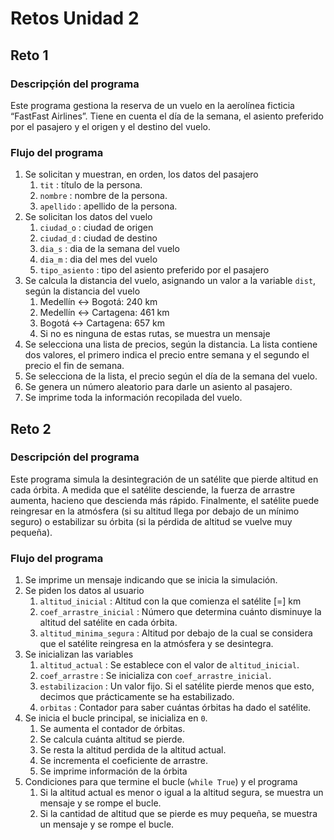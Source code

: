 # Retos Unidad 2

## Reto 1

### Descripçión del programa

Este programa gestiona la reserva de un vuelo en la aerolínea ficticia “FastFast Airlines”. Tiene en cuenta el día de la semana, el asiento preferido por el pasajero y el origen y el destino del vuelo.

### Flujo del programa

1. Se solicitan y muestran, en orden, los datos del pasajero
   1. `tit` : título de la persona.
   2. `nombre` : nombre de la persona.
   3. `apellido` : apellido de la persona.
2. Se solicitan los datos del vuelo
   1. `ciudad_o` : ciudad de origen
   2. `ciudad_d` : ciudad de destino
   3. `dia_s` : dia de la semana del vuelo
   4. `dia_m` : dia del mes del vuelo
   5. `tipo_asiento` : tipo del asiento preferido por el pasajero
3. Se calcula la distancia del vuelo, asignando un valor a la variable `dist`, según la distancia del vuelo
   1. Medellín ↔ Bogotá: 240 km
   2. Medellín ↔ Cartagena: 461 km
   3. Bogotá ↔ Cartagena: 657 km
   4. Si no es ninguna de estas rutas, se muestra un mensaje
4. Se selecciona una lista de precios, según la distancia. La lista contiene dos valores, el primero indica el precio entre semana y el segundo el precio el fin de semana.
5. Se selecciona de la lista, el precio según el día de la semana del vuelo.
6. Se genera un número aleatorio para darle un asiento al pasajero.
7. Se imprime toda la información recopilada del vuelo.

## Reto 2

### Descripción del programa

Este programa simula la desintegración de un satélite que pierde altitud en cada órbita. A medida que el satélite desciende, la fuerza de arrastre aumenta, hacieno que descienda más rápido. Finalmente, el satélite puede reingresar en la atmósfera (si su altitud llega por debajo de un mínimo seguro) o estabilizar su órbita (si la pérdida de altitud se vuelve muy pequeña).

### Flujo del programa

1. Se imprime un mensaje indicando que se inicia la simulación.
2. Se piden los datos al usuario
   1. `altitud_inicial` : Altitud con la que comienza el satélite [=] km
   2. `coef_arrastre_inicial` : Número que determina cuánto disminuye la altitud del satélite en cada órbita.
   3. `altitud_minima_segura` : Altitud por debajo de la cual se considera que el satélite reingresa en la atmósfera y se desintegra.
3. Se inicializan las variables
   1. `altitud_actual` : Se establece con el valor de `altitud_inicial`.
   2. `coef_arrastre` : Se inicializa con `coef_arrastre_inicial`.
   3. `estabilizacion` : Un valor fijo. Si el satélite pierde menos que esto, decimos que prácticamente se ha estabilizado.
   4. `orbitas` : Contador para saber cuántas órbitas ha dado el satélite.
4. Se inicia el bucle principal, se inicializa en `0`.
   1. Se aumenta el contador de órbitas.
   2. Se calcula cuánta altitud se pierde.
   3. Se resta la altitud perdida de la altitud actual.
   4. Se incrementa el coeficiente de arrastre.
   5. Se imprime información de la órbita
5. Condiciones para que termine el bucle (`while True`) y el programa
   1. Si la altitud actual es menor o igual a la altitud segura, se muestra un mensaje y se rompe el bucle.
   2. Si la cantidad de altitud que se pierde es muy pequeña, se muestra un mensaje y se rompe el bucle.
